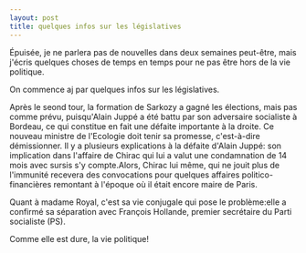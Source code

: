 ```yaml
---
layout: post
title: quelques infos sur les législatives
---
```


Épuisée, je ne parlera pas de nouvelles dans deux semaines peut-être, mais j'écris quelques choses de temps en temps pour ne pas être hors de la vie politique. 

On commence aj par quelques infos sur les législatives.

Après le seond tour, la formation de Sarkozy a gagné les élections, mais pas comme prévu, puisqu'Alain Juppé a été battu par son adversaire socialiste à Bordeau, ce qui constitue en fait une défaite importante à la droite. Ce nouveau ministre de l'Ecologie doit tenir sa promesse, c'est-à-dire démissionner. Il y a plusieurs explications à la défaite d'Alain Juppé: son implication dans l'affaire de Chirac qui lui a valut une condamnation de 14 mois avec sursis s'y compte.Alors, Chirac lui même, qui ne jouit plus de l'immunité recevera des convocations pour quelques affaires politico-financières remontant à l'époque où il était encore maire de Paris.

Quant à madame Royal, c'est sa vie conjugale qui pose le problème:elle a confirmé sa séparation avec François Hollande, premier secrétaire du Parti socialiste (PS).

Comme elle est dure, la vie politique! 
